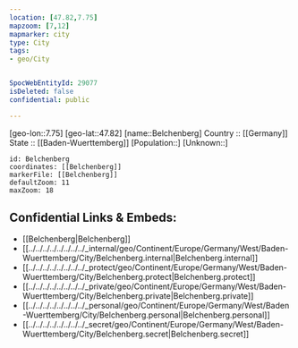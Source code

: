 ```yaml
---
location: [47.82,7.75] 
mapzoom: [7,12] 
mapmarker: city 
type: City
tags:
- geo/City


SpocWebEntityId: 29077
isDeleted: false
confidential: public

---
```

[geo-lon::7.75] 
[geo-lat::47.82] 
[name::Belchenberg] 
Country :: [[Germany]]  
State :: [[Baden-Wuerttemberg]] 
[Population::] 
[Unknown::] 


```leaflet
id: Belchenberg
coordinates: [[Belchenberg]] 
markerFile: [[Belchenberg]] 
defaultZoom: 11 
maxZoom: 18
```


## Confidential Links & Embeds: 
- [[Belchenberg|Belchenberg]]  
- [[../../../../../../../../_internal/geo/Continent/Europe/Germany/West/Baden-Wuerttemberg/City/Belchenberg.internal|Belchenberg.internal]] 
- [[../../../../../../../../_protect/geo/Continent/Europe/Germany/West/Baden-Wuerttemberg/City/Belchenberg.protect|Belchenberg.protect]] 
- [[../../../../../../../../_private/geo/Continent/Europe/Germany/West/Baden-Wuerttemberg/City/Belchenberg.private|Belchenberg.private]] 
- [[../../../../../../../../_personal/geo/Continent/Europe/Germany/West/Baden-Wuerttemberg/City/Belchenberg.personal|Belchenberg.personal]] 
- [[../../../../../../../../_secret/geo/Continent/Europe/Germany/West/Baden-Wuerttemberg/City/Belchenberg.secret|Belchenberg.secret]] 
